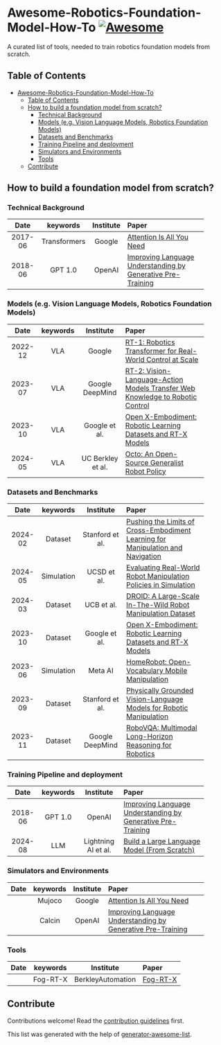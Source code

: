 <style>
    table {
        width: 90%;
        justify-content: space-around;
    }
</style>

# Awesome-Robotics-Foundation-Model-How-To [![Awesome](https://awesome.re/badge.svg)](https://awesome.re)

A curated list of tools, needed to train robotics foundation models from scratch.

## Table of Contents

- [Awesome-Robotics-Foundation-Model-How-To ](#awesome-robotics-foundation-model-how-to-)
  - [Table of Contents](#table-of-contents)
  - [How to build a foundation model from scratch?](#how-to-build-a-foundation-model-from-scratch)
    - [Technical Background](#technical-background)
    - [Models (e.g. Vision Language Models, Robotics Foundation Models)](#models-eg-vision-language-models-robotics-foundation-models)
    - [Datasets and Benchmarks](#datasets-and-benchmarks)
    - [Training Pipeline and deployment](#training-pipeline-and-deployment)
    - [Simulators and Environments](#simulators-and-environments)
    - [Tools](#tools)
  - [Contribute](#contribute)

## How to build a foundation model from scratch?

### Technical Background

|  Date  |       keywords       |    Institute    | Paper | 
| :-----: | :------------------: | :--------------: | :-------------- |
| 2017-06 |     Transformers     |      Google      | [Attention Is All You Need](https://arxiv.org/pdf/1706.03762.pdf) |
| 2018-06 |       GPT 1.0       |      OpenAI      | [Improving Language Understanding by Generative Pre-Training](https://www.cs.ubc.ca/~amuham01/LING530/papers/radford2018improving.pdf) |

### Models (e.g. Vision Language Models, Robotics Foundation Models)

|  Date  |       keywords       |    Institute    | Paper |
| :-----: | :------------------: | :--------------: | :-------------- |
| 2022-12 |     VLA     |      Google      | [RT-1: Robotics Transformer for Real-World Control at Scale](https://arxiv.org/abs/2212.06817) |
| 2023-07 |     VLA     |      Google DeepMind      | [RT-2: Vision-Language-Action Models Transfer Web Knowledge to Robotic Control](https://arxiv.org/abs/2307.15818) |
| 2023-10 |     VLA     |      Google et al.      | [Open X-Embodiment: Robotic Learning Datasets and RT-X Models](https://arxiv.org/abs/2310.08864) |
| 2024-05 |     VLA     |      UC Berkley et al.      | [Octo: An Open-Source Generalist Robot Policy](https://arxiv.org/abs/2310.08864) |

### Datasets and Benchmarks

|  Date  |       keywords       |    Institute    | Paper |
| :-----: | :------------------: | :--------------: | :-------------- |
| 2024-02 |  Dataset | Stanford et al. | [Pushing the Limits of Cross-Embodiment Learning for Manipulation and Navigation](https://arxiv.org/abs/2402.19432) |
| 2024-05 |     Simulation     |      UCSD et al.      | [Evaluating Real-World Robot Manipulation Policies in Simulation](https://arxiv.org/pdf/2405.05941) |
| 2024-03 |     Dataset     |      UCB et al.      | [DROID: A Large-Scale In-The-Wild Robot Manipulation Dataset](https://arxiv.org/abs/2403.12945) |
| 2023-10 |     Dataset     |     Google et al.      | [Open X-Embodiment: Robotic Learning Datasets and RT-X Models](https://arxiv.org/abs/2310.08864) |
| 2023-06 |     Simulation     |   Meta AI      | [HomeRobot: Open-Vocabulary Mobile Manipulation](https://arxiv.org/abs/2306.11565) |
| 2023-09 |     Dataset     |   Stanford et al.     | [Physically Grounded Vision-Language Models for Robotic Manipulation](https://arxiv.org/abs/2309.02561) |
| 2023-11 |     Dataset     |   Google DeepMind     | [RoboVQA: Multimodal Long-Horizon Reasoning for Robotics](https://arxiv.org/abs/2311.00899) |

### Training Pipeline and deployment

|  Date  |       keywords       |    Institute    | Paper |
| :-----: | :------------------: | :--------------: | :-------------- |
| 2018-06 |       GPT 1.0       |      OpenAI      | [Improving Language Understanding by Generative Pre-Training](https://www.cs.ubc.ca/~amuham01/LING530/papers/radford2018improving.pdf) |
| 2024-08 |       LLM       |      Lightning AI et al.      | [Build a Large Language Model (From Scratch)](https://www.manning.com/books/build-a-large-language-model-from-scratch) |

### Simulators and Environments

|  Date  |       keywords       |    Institute    | Paper |
| :-----: | :------------------: | :--------------: | :-------------- |
|  |     Mujoco     |      Google      | [Attention Is All You Need](https://arxiv.org/pdf/1706.03762.pdf) |
|  |    Calcin      |      OpenAI      | [Improving Language Understanding by Generative Pre-Training](https://www.cs.ubc.ca/~amuham01/LING530/papers/radford2018improving.pdf) |

### Tools

|  Date  |       keywords       |    Institute    | Paper |
| :-----: | :------------------: | :--------------: | :-------------- |
|  |     Fog-RT-X     |      BerkleyAutomation      | [Fog-RT-X](https://github.com/BerkeleyAutomation/fog_x/) |

## Contribute

Contributions welcome! Read the [contribution guidelines](contributing.md) first.

This list was generated with the help of [generator-awesome-list](https://github.com/dar5hak/generator-awesome-list).

